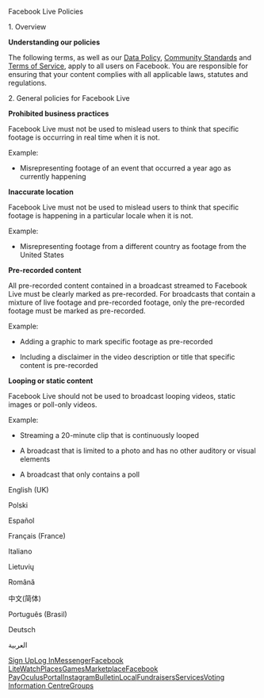 Facebook Live Policies

1\. Overview

**Understanding our policies**

The following terms, as well as our [Data Policy](https://www.facebook.com/about/privacy/), [Community Standards](https://www.facebook.com/communitystandards/) and [Terms of Service](https://www.facebook.com/legal/terms), apply to all users on Facebook. You are responsible for ensuring that your content complies with all applicable laws, statutes and regulations.

2\. General policies for Facebook Live

**Prohibited business practices**

Facebook Live must not be used to mislead users to think that specific footage is occurring in real time when it is not.

Example:

*   Misrepresenting footage of an event that occurred a year ago as currently happening

**Inaccurate location**

Facebook Live must not be used to mislead users to think that specific footage is happening in a particular locale when it is not.

Example:

*   Misrepresenting footage from a different country as footage from the United States

**Pre-recorded content**

All pre-recorded content contained in a broadcast streamed to Facebook Live must be clearly marked as pre-recorded. For broadcasts that contain a mixture of live footage and pre-recorded footage, only the pre-recorded footage must be marked as pre-recorded.

Example:

*   Adding a graphic to mark specific footage as pre-recorded

*   Including a disclaimer in the video description or title that specific content is pre-recorded

**Looping or static content**

Facebook Live should not be used to broadcast looping videos, static images or poll-only videos.

Example:

*   Streaming a 20-minute clip that is continuously looped

*   A broadcast that is limited to a photo and has no other auditory or visual elements

*   A broadcast that only contains a poll

English (UK)

Polski

Español

Français (France)

Italiano

Lietuvių

Română

中文(简体)

Português (Brasil)

Deutsch

العربية

[Sign Up](https://www.facebook.com/reg/)[Log In](https://www.facebook.com/login/)[Messenger](https://l.facebook.com/l.php?u=https%3A%2F%2Fmessenger.com%2F&h=AT3fm4J2Y2Uh6Y3fymJM9eIBY_JUEuH7nhUR2EGekVx-wqEbZ5q8yZul0gfG6hBEVGThIequVJCZ7-LCGkB8sFut-SQEOCvBn9mAsrTeGzGYhVIvY4JStCLH4RXJoQfcRegsD7XAF0vIeveaVqLQx-veXsjioslgNe-RKw)[Facebook Lite](https://www.facebook.com/lite/)[Watch](https://en-gb.facebook.com/watch/)[Places](https://www.facebook.com/places/)[Games](https://www.facebook.com/games/)[Marketplace](https://www.facebook.com/marketplace/)[Facebook Pay](https://pay.facebook.com/)[Oculus](https://l.facebook.com/l.php?u=https%3A%2F%2Fwww.oculus.com%2F&h=AT3fm4J2Y2Uh6Y3fymJM9eIBY_JUEuH7nhUR2EGekVx-wqEbZ5q8yZul0gfG6hBEVGThIequVJCZ7-LCGkB8sFut-SQEOCvBn9mAsrTeGzGYhVIvY4JStCLH4RXJoQfcRegsD7XAF0vIeveaVqLQx-veXsjioslgNe-RKw)[Portal](https://portal.facebook.com/)[Instagram](https://l.facebook.com/l.php?u=https%3A%2F%2Fwww.instagram.com%2F&h=AT3fm4J2Y2Uh6Y3fymJM9eIBY_JUEuH7nhUR2EGekVx-wqEbZ5q8yZul0gfG6hBEVGThIequVJCZ7-LCGkB8sFut-SQEOCvBn9mAsrTeGzGYhVIvY4JStCLH4RXJoQfcRegsD7XAF0vIeveaVqLQx-veXsjioslgNe-RKw)[Bulletin](https://www.bulletin.com/)[Local](https://www.facebook.com/local/lists/245019872666104/)[Fundraisers](https://www.facebook.com/fundraisers/)[Services](https://www.facebook.com/biz/directory/)[Voting Information Centre](https://www.facebook.com/votinginformationcenter/?entry_point=c2l0ZQ%3D%3D)[Groups](https://www.facebook.com/groups/explore/)